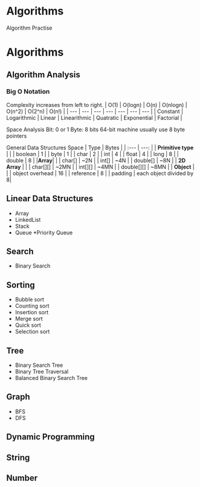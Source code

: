 # Algorithms
Algorithm Practise

# Algorithms 

## Algorithm Analysis

### Big O Notation
Complexity increases from left to right. 
| O(1) | O(logn) | O(n) | O(nlogn) | O(n^2) | O(2^n) | O(n!) | 
| --- | --- | --- | --- | --- | --- | --- |
| Constant | Logarithmic | Linear | Linearithmic | Quatratic | Exponential | Factorial |

Space Analysis
Bit: 0 or 1
Byte: 8 bits
64-bit machine usually use 8 byte pointers

General Data Structures Space
| Type | Bytes |
| :--- | ---: |
| **Primitive type** | |
| boolean | 1 |
| byte | 1 |
| char | 2 |
| int | 4 |
| float | 4 |
| long | 8 |
| double | 8 |
|**Array**| |
| char[] | ~2N |
| int[] | ~4N |
| double[] | ~8N |
| **2D Array** | |
| char[][] | ~2MN |
| int[][] | ~4MN |
| double[][] | ~8MN |
| **Object** | |
| object overhead | 16 |
| reference | 8 |
| padding | each object divided by 8|
 
## Linear Data Structures
* Array
* LinkedList
* Stack
* Queue
    *Priority Queue


## Search
* Binary Search

## Sorting
* Bubble sort
* Counting sort
* Insertion sort
* Merge sort
* Quick sort
* Selection sort


## Tree
* Binary Search Tree
* Binary Tree Traversal
* Balanced Binary Search Tree

## Graph 
* BFS
* DFS


## Dynamic Programming

## String

## Number
